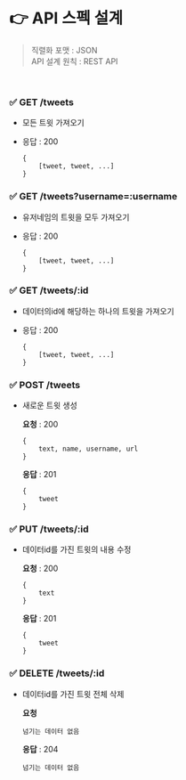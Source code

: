# 👉 API 스펙 설계

>직렬화 포맷 : JSON <br>
>API 설계 원칙 : REST API

<br>

### ✅ GET /tweets

+ 모든 트윗 가져오기
+ 응답 : 200

    ```
    {
        [tweet, tweet, ...]
    }
    ```

### ✅ GET /tweets?username=:username

+ 유저네임의 트윗을 모두 가져오기
+ 응답 : 200

    ```
    {
        [tweet, tweet, ...]
    }
    ```

### ✅ GET /tweets/:id

+ 데이터의id에 해당하는 하나의 트윗을 가져오기
+ 응답 : 200

    ```
    {
        [tweet, tweet, ...]
    }
    ```

### ✅ POST /tweets

+ 새로운 트윗 생성

    **요청** : 200
    ```
    {
        text, name, username, url
    }
    ```

    **응답** : 201
    ```
    {
        tweet
    }
    ```

### ✅ PUT /tweets/:id

+ 데이터id를 가진 트윗의 내용 수정

    **요청** : 200
    ```
    {
        text
    }
    ```

    **응답** : 201
    ```
    {
        tweet
    }
    ```

### ✅ DELETE /tweets/:id

+ 데이터id를 가진 트윗 전체 삭제

    **요청**
    ```
    넘기는 데이터 없음
    ```

    **응답** : 204
    ```
    넘기는 데이터 없음
    ```